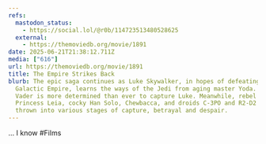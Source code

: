 ```yaml
---
refs:
  mastodon_status:
    - https://social.lol/@r0b/114723513480528625
  external:
    - https://themoviedb.org/movie/1891
date: 2025-06-21T21:38:12.711Z
media: ["616"]
url: https://themoviedb.org/movie/1891
title: The Empire Strikes Back
blurb: The epic saga continues as Luke Skywalker, in hopes of defeating the evil
  Galactic Empire, learns the ways of the Jedi from aging master Yoda. But Darth
  Vader is more determined than ever to capture Luke. Meanwhile, rebel leader
  Princess Leia, cocky Han Solo, Chewbacca, and droids C-3PO and R2-D2 are
  thrown into various stages of capture, betrayal and despair.
---
```


… I know #Films
